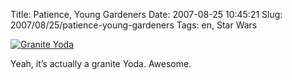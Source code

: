 Title: Patience, Young Gardeners
Date: 2007-08-25 10:45:21
Slug: 2007/08/25/patience-young-gardeners
Tags: en, Star Wars


[![Granite Yoda][1]][2]

Yeah, it’s actually a granite Yoda. Awesome.

   [1]: http://farm2.static.flickr.com/1102/1229407425_3c3573ff13.jpg
   [2]: http://www.flickr.com/photos/czottmann/1229407425/ (Photo Sharing)
